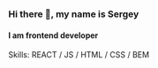 ### Hi there 👋, my name is Sergey
#### I am frontend developer

Skills: REACT / JS / HTML / CSS / BEM
